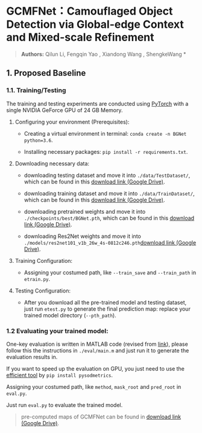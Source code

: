 # GCMFNet：Camouflaged Object Detection via Global-edge Context and Mixed-scale Refinement


> **Authors:** 
> Qilun Li, Fengqin Yao , Xiandong Wang , ShengkeWang * 

## 1. Proposed Baseline

### 1.1. Training/Testing

The training and testing experiments are conducted using [PyTorch](https://github.com/pytorch/pytorch) with 
a single NVIDIA GeForce GPU of 24 GB Memory.

1. Configuring your environment (Prerequisites):
   
    + Creating a virtual environment in terminal: `conda create -n BGNet python=3.6`.
    
    + Installing necessary packages: `pip install -r requirements.txt`.

1. Downloading necessary data:

    + downloading testing dataset and move it into `./data/TestDataset/`, 
    which can be found in this [download link (Google Drive)](https://drive.google.com/file/d/1SLRB5Wg1Hdy7CQ74s3mTQ3ChhjFRSFdZ/view?usp=sharing).
    
    + downloading training dataset and move it into `./data/TrainDataset/`, 
    which can be found in this [download link (Google Drive)](https://drive.google.com/file/d/1Kifp7I0n9dlWKXXNIbN7kgyokoRY4Yz7/view?usp=sharing).
    
    + downloading pretrained weights and move it into `./checkpoints/best/BGNet.pth`, 
    which can be found in this [download link (Google Drive)](https://drive.google.com/file/d/1uRsku9-ILQvNhqAYYar3O71ENhbBU1BA/view?usp=sharing).  
    
    + downloading Res2Net weights and move it into `./models/res2net101_v1b_26w_4s-0812c246.pth`[download link (Google Drive)](https://drive.google.com/file/d/1vLrr82_SbNY__etRcc4NuxODu13OIeLa/view?usp=sharing). 
   
1. Training Configuration:

    + Assigning your costumed path, like `--train_save` and `--train_path` in `etrain.py`.

1. Testing Configuration:

    + After you download all the pre-trained model and testing dataset, just run `etest.py` to generate the final prediction map: replace your trained model directory (`--pth_path`).

### 1.2 Evaluating your trained model:

One-key evaluation is written in MATLAB code (revised from [link](https://github.com/DengPingFan/CODToolbox)), 
please follow this the instructions in `./eval/main.m` and just run it to generate the evaluation results in.

If you want to speed up the evaluation on GPU, you just need to use the [efficient tool](https://github.com/lartpang/PySODMetrics) by `pip install pysodmetrics`.

Assigning your costumed path, like `method`, `mask_root` and `pred_root` in `eval.py`.

Just run `eval.py` to evaluate the trained model.

> pre-computed maps of GCMFNet can be found in [download link (Google Drive)](https://drive.google.com/file/d/141-7rrpmgj1f6tau6p8Plb2oEJCTTl79/view?usp=sharing). 



